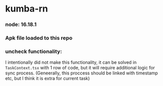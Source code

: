 # kumba-rn

### node: 16.18.1

### Apk file loaded to this repo

### uncheck functionality:
I intentionally did not make this functionality, it can be solved in `TaskContext.tsx` with 1 row of code, but it will require additional logic for sync process.
(Geneerally, this proccess should be linked with timestamp etc, but I think it is extra for current task)
